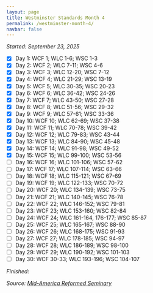 ```yaml
---
layout: page
title: Westminster Standards Month 4
permalink: /westminster-month-4/
navbar: false
---
```


*Started: September 23, 2025*

- [x] Day 1: WCF 1; WLC 1-6; WSC 1-3
- [x] Day 2: WCF 2; WLC 7-11; WSC 4-6
- [x] Day 3: WCF 3; WLC 12-20; WSC 7-12
- [x] Day 4: WCF 4; WLC 21-29; WSC 13-19
- [x] Day 5: WCF 5; WLC 30-35; WSC 20-23
- [x] Day 6: WCF 6; WLC 36-42; WSC 24-26
- [x] Day 7: WCF 7; WLC 43-50; WSC 27-28
- [x] Day 8: WCF 8; WLC 51-56; WSC 29-32
- [x] Day 9: WCF 9; WLC 57-61; WSC 33-36
- [x] Day 10: WCF 10; WLC 62-69; WSC 37-38
- [x] Day 11: WCF 11; WLC 70-78; WSC 39-42
- [x] Day 12: WCF 12; WLC 79-83; WSC 43-44
- [x] Day 13: WCF 13; WLC 84-90; WSC 45-48
- [x] Day 14: WCF 14; WLC 91-98; WSC 49-52
- [x] Day 15: WCF 15; WLC 99-100; WSC 53-56
- [ ] Day 16: WCF 16; WLC 101-106; WSC 57-62
- [ ] Day 17: WCF 17; WLC 107-114; WSC 63-66
- [ ] Day 18: WCF 18; WLC 115-121; WSC 67-69
- [ ] Day 19: WCF 19; WLC 122-133; WSC 70-72
- [ ] Day 20: WCF 20; WLC 134-139; WSC 73-75
- [ ] Day 21: WCF 21; WLC 140-145; WSC 76-78
- [ ] Day 22: WCF 22; WLC 146-152; WSC 79-81
- [ ] Day 23: WCF 23; WLC 153-160; WSC 82-84
- [ ] Day 24: WCF 24; WLC 161-164, 176-177; WSC 85-87
- [ ] Day 25: WCF 25; WLC 165-167; WSC 88-90
- [ ] Day 26: WCF 26; WLC 168-175; WSC 91-93
- [ ] Day 27: WCF 27; WLC 178-185; WSC 94-97
- [ ] Day 28: WCF 28; WLC 186-189; WSC 98-100
- [ ] Day 29: WCF 29; WLC 190-192; WSC 101-103
- [ ] Day 30: WCF 30-33; WLC 193-196; WSC 104-107

*Finished:*

*Source:* [*Mid-America Reformed Seminary*](https://s3.us-west-1.amazonaws.com/blog.swang.cloud/reformed-standards-monthly.pdf)